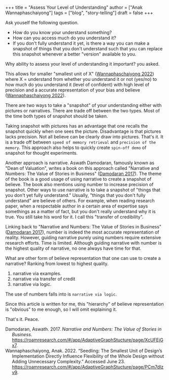 +++
title = "Assess Your Level of Understanding"
author = ["Anak Wannaphaschaiyong"]
tags = ["blog", "story-telling"]
draft = false
+++

Ask youself the following question.

-   How do you know your understand something?
-   How can you access much do you understand it?
-   If you don't fully understand it yet, is there a way you can make a snapshot of things that you don't understand such that you can replace this snapshot whenever a better "version" available to you.

Why ability to assess your level of understanding it important? you asked.

This allows for smaller "smallest unit of X" (<a href="#citeproc_bib_item_2">Wannaphaschaiyong 2022</a>) where X = understand from whether you understand it or not (yes/no) to how much do you understand it (level of confident) with high level of precision and a accurate representation of your bias and believe (<a href="#citeproc_bib_item_2">Wannaphaschaiyong 2022</a>).

There are two ways to take a "snapshot" of your understanding either with pictures or narratives. There are trade off between the two types. Most of the time both types of snapshot should be taken.

Taking snapshot with pictures has an advantage that one recalls the snapshot quickly when one sees the picture. Disadvantage is that pictures lacks precision. Not all believe can be clearly draw into pictures. That's it. It is a trade off between `speed of memory retrieval` and `precision of the memory`. This approach also helps to quickly create `spin-off demo` of snapshot for thought experiments.

Another approach is narrative. Aswath Damodaran, famously known as "Dean of Valuation", writes a book on this approach called "Narrative and Numbers: The Value of Stories in Business" (<a href="#citeproc_bib_item_1">Damodaran 2017</a>). The theme of the book is a good usage of using narrative to create a snapshot of believe. The book also mentions using number to increase precision of snapshot. Other ways to use narrative is to take a snapshot of "things that you don't yet fully understand." Usually, "things that you don't fully understand" are believe of others. For example, when reading research paper, when a respectable author in a certain area of expertise says somethings as a matter of fact, but you don't really understand why it is true. You still take his word for it. I call this "transfer of credibility".

Linking back to "Narrative and Numbers: The Value of Stories in Business" (<a href="#citeproc_bib_item_1">Damodaran 2017</a>), number is indeed the most accurate representation of reality. However, guiding narrative purely using numbers require extensive research efforts. Time is limited. Although guiding narrative with number is the highest quality of narrative, no one always have time for that.

What are other form of believe representation that one can use to create a narrative? Ranking from lowest to highest quality.

1.  narrative via examples.
2.  narrative via transfer of credit
3.  narrative via logic.

The use of numbers falls into is `narrative via logic`.

Since this article is written for me, this "hierarchy" of believe representation is "obvious" to me enough, so I will omit explaining it.

That's it.
Peace.

<style>.csl-entry{text-indent: -1.5em; margin-left: 1.5em;}</style><div class="csl-bib-body">
  <div class="csl-entry"><a id="citeproc_bib_item_1"></a>Damodaran, Aswath. 2017. <i>Narrative and Numbers: The Value of Stories in Business</i>. <a href="https://roamresearch.com/#/app/AdaptiveGraphStucture/page/XcUFEjGx7">https://roamresearch.com/#/app/AdaptiveGraphStucture/page/XcUFEjGx7</a>.</div>
  <div class="csl-entry"><a id="citeproc_bib_item_2"></a>Wannaphaschaiyong, Anak. 2022. “Seedling: The Smallest Unit of Design’s Implementation Directly Influence Flexibility of the Whole Design without Adding Unnecessary Complexity.” Accessed June 23. <a href="https://roamresearch.com/#/app/AdaptiveGraphStucture/page/PCm7dIzv9">https://roamresearch.com/#/app/AdaptiveGraphStucture/page/PCm7dIzv9</a>.</div>
</div>

